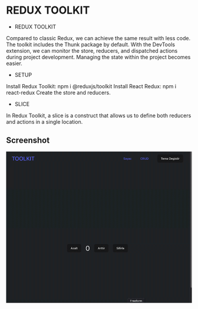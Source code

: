 <h1>REDUX TOOLKIT</h1>

- REDUX TOOLKIT

Compared to classic Redux, we can achieve the same result with less code.
The toolkit includes the Thunk package by default.
With the DevTools extension, we can monitor the store, reducers, and dispatched actions during project development.
Managing the state within the project becomes easier.

- SETUP

Install Redux Toolkit: npm i @reduxjs/toolkit
Install React Redux: npm i react-redux
Create the store and reducers.

- SLICE

In Redux Toolkit, a slice is a construct that allows us to define both reducers and actions in a single location.

<h2>Screenshot</h2>

![](Screen-Recording.gif)
